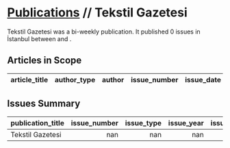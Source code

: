 # [Publications](firstlevel_publications.md) // Tekstil Gazetesi

Tekstil Gazetesi was a bi-weekly publication. It published 0 issues in İstanbul between  and .

## Articles in Scope

| article_title   | author_type   | author   | issue_number   | issue_date   | pages   |
|-----------------|---------------|----------|----------------|--------------|---------|

## Issues Summary

| publication_title   |   issue_number |   issue_type |   issue_year |   issue_month |   issue_day |
|:--------------------|---------------:|-------------:|-------------:|--------------:|------------:|
| Tekstil Gazetesi    |            nan |          nan |          nan |           nan |         nan |